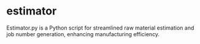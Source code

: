# estimator
Estimator.py is a Python script for streamlined raw material estimation and job number generation, enhancing manufacturing efficiency.
